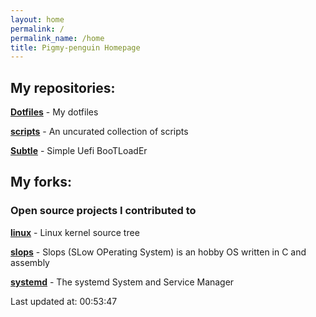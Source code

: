 ```yaml
---
layout: home
permalink: /
permalink_name: /home
title: Pigmy-penguin Homepage
---
```


## My repositories:

[**Dotfiles**](https://github.com/Pigmy-penguin/Dotfiles) - My dotfiles

[**scripts**](https://github.com/Pigmy-penguin/scripts) - An uncurated collection of scripts

[**Subtle**](https://github.com/Pigmy-penguin/Subtle) - Simple Uefi BooTLoadEr

## My forks:
### Open source projects I contributed to

[**linux**](https://github.com/Pigmy-penguin/linux) - Linux kernel source tree

[**slops**](https://github.com/Pigmy-penguin/slops) - Slops (SLow OPerating System) is an hobby OS written in C and assembly

[**systemd**](https://github.com/Pigmy-penguin/systemd) - The systemd System and Service Manager 


Last updated at: 00:53:47
